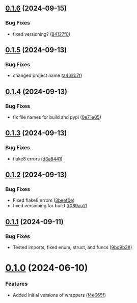 ## [0.1.6](https://github.com/sandialabs/pyscan-tlk/compare/v0.1.5...v0.1.6) (2024-09-15)


### Bug Fixes

* fixed versioning? ([84127f0](https://github.com/sandialabs/pyscan-tlk/commit/84127f0d85baf8bddf242b57ffe062023d9de16a))



## [0.1.5](https://github.com/sandialabs/pyscan-tlk/compare/v0.1.4...v0.1.5) (2024-09-13)


### Bug Fixes

* changed project name ([a462c7f](https://github.com/sandialabs/pyscan-tlk/commit/a462c7fec25c86553d50b7cf22eaed831d6e4849))



## [0.1.4](https://github.com/sandialabs/pyscan-tlk/compare/v0.1.3...v0.1.4) (2024-09-13)


### Bug Fixes

* fix file names for build and pypi ([0e71e05](https://github.com/sandialabs/pyscan-tlk/commit/0e71e05f9cb25c82ada3e579a36b237e153e958c))



## [0.1.3](https://github.com/sandialabs/pyscan-tlk/compare/v0.1.2...v0.1.3) (2024-09-13)


### Bug Fixes

* flake8 errors ([d3a8441](https://github.com/sandialabs/pyscan-tlk/commit/d3a8441aa728d92b701baf8bd0c1f1b72e981bf7))



## [0.1.2](https://github.com/sandialabs/pyscan-tlk/compare/v0.1.1...v0.1.2) (2024-09-13)


### Bug Fixes

* Fixed flake8 errors ([3beef0e](https://github.com/sandialabs/pyscan-tlk/commit/3beef0e12c3bf3f74afee28407bbc5b19919fba0))
* fixed versioning for build ([f080aa2](https://github.com/sandialabs/pyscan-tlk/commit/f080aa2fd61d079eff6641d9c4e74175d675484b))



## [0.1.1](https://github.com/sandialabs/pyscan-tlk/compare/v0.1.0...v0.1.1) (2024-09-11)


### Bug Fixes

* Tested imports, fixed enum, struct, and funcs ([9bd9b38](https://github.com/sandialabs/pyscan-tlk/commit/9bd9b38add2e6a5b4a7fc28dc349db8fd018a5d8))



# [0.1.0](https://github.com/sandialabs/pyscan-tlk/compare/f4e665f318c1b52729a80f5e8debae7e47fa6755...v0.1.0) (2024-06-10)


### Features

* Added initial versions of wrappers ([f4e665f](https://github.com/sandialabs/pyscan-tlk/commit/f4e665f318c1b52729a80f5e8debae7e47fa6755))



